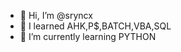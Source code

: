 - 👋 Hi, I’m @sryncx
- 👀 I learned AHK,P$,BATCH,VBA,SQL
- 🌱 I’m currently learning PYTHON

<!---
sryncx/sryncx is a ✨ special ✨ repository because its `README.md` (this file) appears on your GitHub profile.
You can click the Preview link to take a look at your changes.
--->
